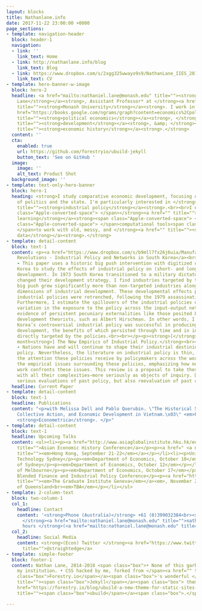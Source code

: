 ```yaml
---
layout: blocks
title: Nathanlane.info
date: 2017-11-22 23:00:00 +0000
page_sections:
- template: navigation-header
  block: header-1
  navigation:
  - link: ''
    link_text: Home
  - link: http://nathanlane.info/blog
    link_text: Blog
  - link: https://www.dropbox.com/s/2xgg325wwayo9s9/NathanLane_IIES_20172018.pdf?dl=0
    link_text: CV
- template: hero-banner-w-image
  block: hero-2
  headline: <a href="mailto:nathaniel.lane@monash.edu" title=""><strong>Dr. Nathan
    Lane</strong></a><strong>, Assistant Professor* at </strong><a href="https://www.monash.edu"
    title=""><strong>Monash University</strong></a><strong>. I work in </strong><a
    href="https://books.google.com/ngrams/graph?content=economics%2Cpolitical+economy&amp;year_start=1776&amp;year_end=2008&amp;corpus=15&amp;smoothing=0&amp;share=&amp;direct_url=t1%B%2Ceconomics%3B%2Cc0%3B.t1%3B%2Cpolitical%20economy%3B%2Cc0"
    title=""><strong>political economics</strong></a><strong>, </strong><a href="http://scholar.harvard.edu/files/shleifer/files/indust_big_push.pdf"
    title=""><strong>development</strong></a><strong>, &amp; </strong><a href="http://eh.net/eha/about/"
    title=""><strong>economic history</strong></a><strong>.</strong>
  content: ''
  cta:
    enabled: true
    url: https://github.com/forestryio/ubuild-jekyll
    button_text: 'See on GitHub '
  image:
    image: ''
    alt_text: Product Shot
  background_image: ''
- template: text-only-hero-banner
  block: hero-1
  heading: <strong>I study comparative economic development, focusing on the role
    of politics and the state. I'm particularly interested in </strong><a href=""
    title=""><strong>industrial policy</strong></a><strong>.<br><br>I enjoy using<span
    class="Apple-converted-space"> </span></strong><a href="" title=""><strong>statistical
    learning</strong></a><strong><span class="Apple-converted-space"> </span>and<span
    class="Apple-converted-space"> </span>computational tools<span class="Apple-converted-space">
    </span>to work with old, messy, and </strong><a href="" title=""><strong>unstructured
    data</strong></a><strong>.</strong>
- template: detail-content
  block: text-1
  content: <p><a href="https://www.dropbox.com/s/b9mll7fx26j6uia/ManufacturingRevolutions_Lane_Live.pdf?dl=0">Manufacturing
    Revolutions - Industrial Policy and Networks in South Korea</a><br><strong><br>Abstract</strong>
    - This paper uses a historic big push intervention with digitized data from South
    Korea to study the effects of industrial policy on (short- and long-run) industrial
    development. In 1973 South Korea transitioned to a military dictatorship and drastically
    changed their development strategy. I find industries targeted by the regime's
    big push grew significantly more than non-targeted industries along several key
    dimensions of industrial development. These developmental effects persisted after
    industrial policies were retrenched, following the 1979 assassination of the president.
    Furthermore, I estimate the spillovers of the industrial policies using exogenous
    variation in the exposure to the policy across the input-output network. I find
    evidence of persistent pecuniary externalities like those posited by big push
    development theorists, such as Albert Hirschman. In other words, I find that South
    Korea’s controversial industrial policy was successful in producing industrial
    development, the benefits of which persisted through time and in industries not
    directly targeted by the policies.<br><br></p><p><strong>[</strong>Coming this
    month<strong>] The New Empirics of Industrial Policy.</strong><br><strong>Abstract</strong>
    - Nations have and will continue to shape their industrial destinies through industrial
    policy. Nevertheless, the literature on industrial policy is thin, dwarfed by
    the attention these policies receive by policymakers across the world. I review
    the empirical issues surrounding these policies, emphasizing how new microeconometric
    work confronts these issues. This review is a proposal to take these interventions—along
    with all their complexities—more seriously as objects of inquiry. Doing so requires
    serious evaluations of past policy, but also reevaluation of past consensus.</p>
  headline: Current Paper
- template: detail-content
  block: text-1
  headline: Publications
  content: "<p>with Melissa Dell and Pablo Querubin. \"The Historical State, Local
    Collective Action, and Economic Development in Vietnam.\x03\" <em>Forthcoming</em>.
    <strong>Econometrica</strong>. </p>"
- template: detail-content
  block: text-1
  headline: Upcoming Talks
  content: <ul><li><p><a href="http://www.asiaglobalinstitute.hku.hk/en/events/ahec2018/"
    title="">Asian Economic History Conference</a></p><p><a href=" <a name=&quot;original&quot;></a>"
    title=""><em>Hong Kong, September 21-22</em></a></p></li><li><p>University of
    Technology Sydney</p><p><em>Department of Economics, October 10</em></p></li><li><p>University
    of Sydney</p><p><em>Department of Economics, October 12</em></p></li><li><p>University
    of Melbourne</p><p><em>Department of Economics, October 17</em></p></li><li><p>The
    Blended Finance and Industrial Policy Conference</p><p><a href="http://graduateinstitute.ch/home.html"
    title=""><em>The Graduate Institute Geneva</em></a><em>, November 20</em></p></li><li><p>University
    of Queensland<br><em>TBA</em></p></li></ul>
- template: 2-column-text
  block: two-column-1
  col_1:
    headline: Contact
    content: '<strong>Phone (Australia)</strong> +61 (0)399032384<br><strong>Email
      </strong><a href="mailto:nathaniel.lane@monash.edu" title="">nathaniel.lane@monash.edu</a><br><strong>Office
      hours </strong>(<a href="mailto:nathaniel.lane@monash.edu" title="">email me</a>) '
  col_2:
    headline: Social Media
    content: <strong>(Econ) Twitter </strong><a href="https://www.twitter.com/straightedge"
      title="">@straightedge</a>
- template: simple-footer
  block: footer-1
  content: Nathan Lane, 2014-2018 <span class="box">• None of this garbage reflects
    my institution. • CSS hacked by me, forked from </span><a href="" title=""><span
    class="box">Forestry.io</span></a><span class="box">'s wonderful </span><a href="https://jekyllrb.com/"
    title=""><span class="box">Jekyll</span></a><span class="box"> theme/git, </span><a
    href="https://forestry.io/blog/ubuild-a-new-theme-for-static-sites-using-blocks/"
    title=""><span class="box">ubuild</span></a><span class="box">.</span>

---
```

